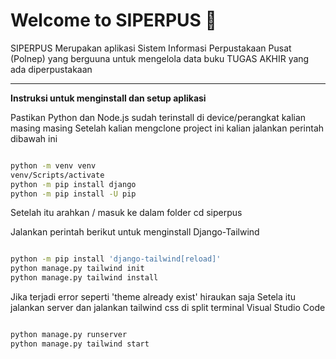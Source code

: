 # Welcome to SIPERPUS 👋

<p>SIPERPUS Merupakan aplikasi Sistem Informasi Perpustakaan Pusat (Polnep) yang berguuna untuk mengelola data buku TUGAS AKHIR yang ada diperpustakaan</p>

<hr>

**Instruksi untuk menginstall dan setup aplikasi**

Pastikan Python dan Node.js sudah terinstall di device/perangkat kalian masing masing
Setelah kalian mengclone project ini kalian jalankan perintah dibawah ini

```bash

python -m venv venv
venv/Scripts/activate
python -m pip install django
python -m pip install -U pip

```

Setelah itu arahkan / masuk ke dalam folder cd siperpus

Jalankan perintah berikut untuk menginstall Django-Tailwind

```bash

python -m pip install 'django-tailwind[reload]'
python manage.py tailwind init
python manage.py tailwind install

```

Jika terjadi error seperti 'theme already exist' hiraukan saja
Setela itu jalankan server dan jalankan tailwind css di split terminal Visual Studio Code

```bash

python manage.py runserver
python manage.py tailwind start

```
